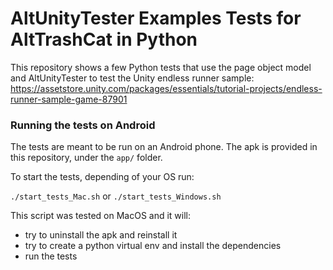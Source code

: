 # AltUnityTester Examples Tests for AltTrashCat in Python

This repository shows a few Python tests that use the page object model and AltUnityTester to test the Unity endless runner sample:
https://assetstore.unity.com/packages/essentials/tutorial-projects/endless-runner-sample-game-87901

### Running the tests on Android

The tests are meant to be run on an Android phone. The apk is provided in this repository, under the `app/` folder. 

To start the tests, depending of your OS run:

`./start_tests_Mac.sh`
or
`./start_tests_Windows.sh`


This script was tested on MacOS and it will:
- try to uninstall the apk and reinstall it
- try to create a python virtual env and install the dependencies
- run the tests

